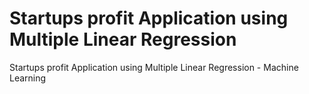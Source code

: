 # Startups profit Application using Multiple Linear Regression
 Startups profit Application using Multiple Linear Regression - Machine Learning
